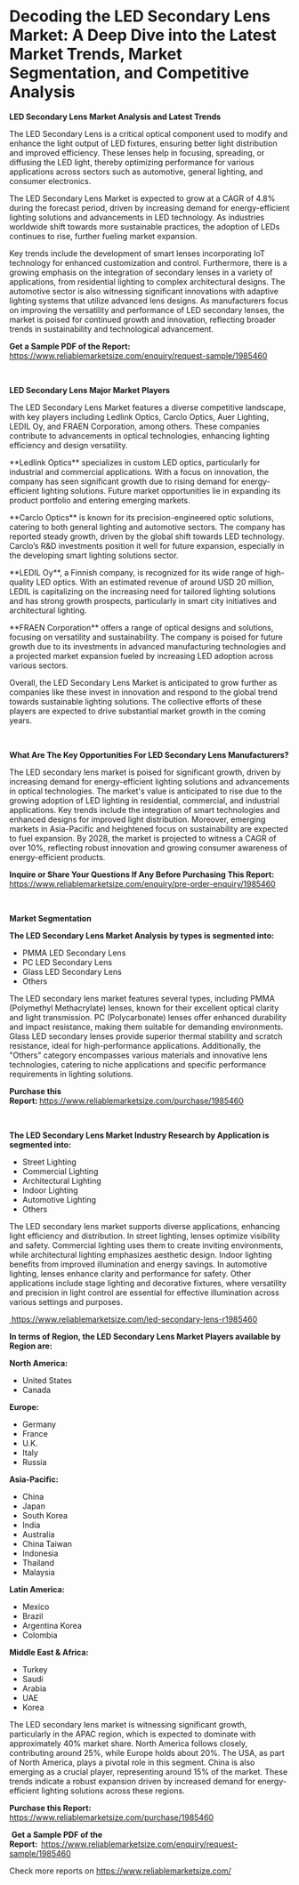 <p><h1>Decoding the LED Secondary Lens Market: A Deep Dive into the Latest Market Trends, Market Segmentation, and Competitive Analysis</h1></p><p><strong>LED Secondary Lens Market Analysis and Latest Trends</strong></p>
<p><p>The LED Secondary Lens is a critical optical component used to modify and enhance the light output of LED fixtures, ensuring better light distribution and improved efficiency. These lenses help in focusing, spreading, or diffusing the LED light, thereby optimizing performance for various applications across sectors such as automotive, general lighting, and consumer electronics. </p><p>The LED Secondary Lens Market is expected to grow at a CAGR of 4.8% during the forecast period, driven by increasing demand for energy-efficient lighting solutions and advancements in LED technology. As industries worldwide shift towards more sustainable practices, the adoption of LEDs continues to rise, further fueling market expansion.</p><p>Key trends include the development of smart lenses incorporating IoT technology for enhanced customization and control. Furthermore, there is a growing emphasis on the integration of secondary lenses in a variety of applications, from residential lighting to complex architectural designs. The automotive sector is also witnessing significant innovations with adaptive lighting systems that utilize advanced lens designs. As manufacturers focus on improving the versatility and performance of LED secondary lenses, the market is poised for continued growth and innovation, reflecting broader trends in sustainability and technological advancement.</p></p>
<p><strong>Get a Sample PDF of the Report:&nbsp;</strong> <a href="https://www.reliablemarketsize.com/enquiry/request-sample/1985460?utm_campaign=3537&utm_medium=2&utm_source=Github&utm_content=ia&utm_term=07042025&utm_id=led-secondary-lens">https://www.reliablemarketsize.com/enquiry/request-sample/1985460</a></p>
<p>&nbsp;</p>
<p><strong>LED Secondary Lens Major Market Players</strong></p>
<p><p>The LED Secondary Lens Market features a diverse competitive landscape, with key players including Ledlink Optics, Carclo Optics, Auer Lighting, LEDIL Oy, and FRAEN Corporation, among others. These companies contribute to advancements in optical technologies, enhancing lighting efficiency and design versatility.</p><p>**Ledlink Optics** specializes in custom LED optics, particularly for industrial and commercial applications. With a focus on innovation, the company has seen significant growth due to rising demand for energy-efficient lighting solutions. Future market opportunities lie in expanding its product portfolio and entering emerging markets.</p><p>**Carclo Optics** is known for its precision-engineered optic solutions, catering to both general lighting and automotive sectors. The company has reported steady growth, driven by the global shift towards LED technology. Carclo’s R&D investments position it well for future expansion, especially in the developing smart lighting solutions sector.</p><p>**LEDIL Oy**, a Finnish company, is recognized for its wide range of high-quality LED optics. With an estimated revenue of around USD 20 million, LEDIL is capitalizing on the increasing need for tailored lighting solutions and has strong growth prospects, particularly in smart city initiatives and architectural lighting.</p><p>**FRAEN Corporation** offers a range of optical designs and solutions, focusing on versatility and sustainability. The company is poised for future growth due to its investments in advanced manufacturing technologies and a projected market expansion fueled by increasing LED adoption across various sectors.</p><p>Overall, the LED Secondary Lens Market is anticipated to grow further as companies like these invest in innovation and respond to the global trend towards sustainable lighting solutions. The collective efforts of these players are expected to drive substantial market growth in the coming years.</p></p>
<p>&nbsp;</p>
<p><strong>What Are The Key Opportunities For LED Secondary Lens Manufacturers?</strong></p>
<p><p>The LED secondary lens market is poised for significant growth, driven by increasing demand for energy-efficient lighting solutions and advancements in optical technologies. The market's value is anticipated to rise due to the growing adoption of LED lighting in residential, commercial, and industrial applications. Key trends include the integration of smart technologies and enhanced designs for improved light distribution. Moreover, emerging markets in Asia-Pacific and heightened focus on sustainability are expected to fuel expansion. By 2028, the market is projected to witness a CAGR of over 10%, reflecting robust innovation and growing consumer awareness of energy-efficient products.</p></p>
<p><strong>Inquire or Share Your Questions If Any Before Purchasing This Report:</strong> <a href="https://www.reliablemarketsize.com/enquiry/pre-order-enquiry/1985460?utm_campaign=3537&utm_medium=2&utm_source=Github&utm_content=ia&utm_term=07042025&utm_id=led-secondary-lens">https://www.reliablemarketsize.com/enquiry/pre-order-enquiry/1985460</a></p>
<p>&nbsp;</p>
<p><strong>Market Segmentation</strong></p>
<p><strong>The LED Secondary Lens Market Analysis by types is segmented into:</strong></p>
<p><ul><li>PMMA LED Secondary Lens</li><li>PC LED Secondary Lens</li><li>Glass LED Secondary Lens</li><li>Others</li></ul></p>
<p><p>The LED secondary lens market features several types, including PMMA (Polymethyl Methacrylate) lenses, known for their excellent optical clarity and light transmission. PC (Polycarbonate) lenses offer enhanced durability and impact resistance, making them suitable for demanding environments. Glass LED secondary lenses provide superior thermal stability and scratch resistance, ideal for high-performance applications. Additionally, the "Others" category encompasses various materials and innovative lens technologies, catering to niche applications and specific performance requirements in lighting solutions.</p></p>
<p><strong>Purchase this Report:&nbsp;</strong><a href="https://www.reliablemarketsize.com/purchase/1985460?utm_campaign=3537&utm_medium=2&utm_source=Github&utm_content=ia&utm_term=07042025&utm_id=led-secondary-lens">https://www.reliablemarketsize.com/purchase/1985460</a></p>
<p>&nbsp;</p>
<p><strong>The LED Secondary Lens Market Industry Research by Application is segmented into:</strong></p>
<p><ul><li>Street Lighting</li><li>Commercial Lighting</li><li>Architectural Lighting</li><li>Indoor Lighting</li><li>Automotive Lighting</li><li>Others</li></ul></p>
<p><p>The LED secondary lens market supports diverse applications, enhancing light efficiency and distribution. In street lighting, lenses optimize visibility and safety. Commercial lighting uses them to create inviting environments, while architectural lighting emphasizes aesthetic design. Indoor lighting benefits from improved illumination and energy savings. In automotive lighting, lenses enhance clarity and performance for safety. Other applications include stage lighting and decorative fixtures, where versatility and precision in light control are essential for effective illumination across various settings and purposes.</p></p>
<p><a href="https://www.reliablemarketsize.com/led-secondary-lens-r1985460?utm_campaign=3537&utm_medium=2&utm_source=Github&utm_content=ia&utm_term=07042025&utm_id=led-secondary-lens">&nbsp;https://www.reliablemarketsize.com/led-secondary-lens-r1985460</a></p>
<p><strong>In terms of Region, the LED Secondary Lens Market Players available by Region are:</strong></p>
<p>
    <p> <strong> North America: </strong>
        <ul>
            <li>United States</li>
            <li>Canada</li>
        </ul>
        </p> 
    <p> <strong> Europe: </strong>
        <ul>
            <li>Germany</li>
            <li>France</li>
            <li>U.K.</li>
            <li>Italy</li>
            <li>Russia</li>
        </ul>
        </p> 
    <p> <strong> Asia-Pacific: </strong>
        <ul>
            <li>China</li>
            <li>Japan</li>
            <li>South Korea</li>
            <li>India</li>
            <li>Australia</li>
            <li>China Taiwan</li>
            <li>Indonesia</li>
            <li>Thailand</li>
            <li>Malaysia</li>
        </ul>
        </p> 
    <p> <strong> Latin America: </strong>
        <ul>
            <li>Mexico</li>
            <li>Brazil</li>
            <li>Argentina Korea</li>
            <li>Colombia</li>
        </ul>
        </p> 
    <p> <strong> Middle East & Africa: </strong>
        <ul>
            <li>Turkey</li>
            <li>Saudi</li>
            <li>Arabia</li>
            <li>UAE</li>
            <li>Korea</li>
        </ul>
    </p>
    </p>
<p><p>The LED secondary lens market is witnessing significant growth, particularly in the APAC region, which is expected to dominate with approximately 40% market share. North America follows closely, contributing around 25%, while Europe holds about 20%. The USA, as part of North America, plays a pivotal role in this segment. China is also emerging as a crucial player, representing around 15% of the market. These trends indicate a robust expansion driven by increased demand for energy-efficient lighting solutions across these regions.</p></p>
<p><strong>Purchase this Report: </strong><a href="https://www.reliablemarketsize.com/purchase/1985460?utm_campaign=3537&utm_medium=2&utm_source=Github&utm_content=ia&utm_term=07042025&utm_id=led-secondary-lens">https://www.reliablemarketsize.com/purchase/1985460</a></p>
<p>&nbsp;<strong>Get a Sample PDF of the Report:&nbsp;&nbsp;</strong><a href="https://www.reliablemarketsize.com/enquiry/request-sample/1985460?utm_campaign=3537&utm_medium=2&utm_source=Github&utm_content=ia&utm_term=07042025&utm_id=led-secondary-lens">https://www.reliablemarketsize.com/enquiry/request-sample/1985460</a></p>
<p><strong></strong></p>
<p>Check more reports on <a href="https://www.reliablemarketsize.com/?utm_campaign=3537&utm_medium=2&utm_source=Github&utm_content=ia&utm_term=07042025&utm_id=led-secondary-lens">https://www.reliablemarketsize.com/</a></p>